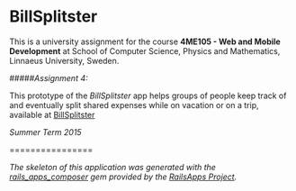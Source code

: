 BillSplitster
=============
 
This is a university assignment for the course **4ME105 - Web and Mobile Development** at School of Computer Science, Physics and Mathematics, Linnaeus University, Sweden.

#####_Assignment 4:_

This prototype of the *BillSplitster* app helps groups of people keep track of and eventually split shared expenses while on vacation or on a trip,
available at [BillSplitster](https://billsplitster.herokuapp.com)

_Summer Term 2015_

================

_The skeleton of this application was generated with the [rails_apps_composer](https://github.com/RailsApps/rails_apps_composer) gem
provided by the [RailsApps Project](http://railsapps.github.io/)._